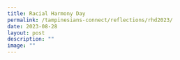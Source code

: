 ```yaml
---
title: Racial Harmony Day
permalink: /tampinesians-connect/reflections/rhd2023/
date: 2023-08-28
layout: post
description: ""
image: ""
---
```

